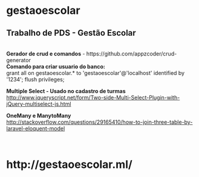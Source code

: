 # gestaoescolar
<h2>Trabalho de PDS - Gestão Escolar</h2> <br>
<b>Gerador de crud e comandos</b> - https://github.com/appzcoder/crud-generator<br>
<b>Comando para criar usuario do banco:</b><br>
grant all on gestaoescolar.* to 'gestaoescolar'@'localhost' identified by '1234';
flush privileges; <br>

<b>Multiple Select - Usado no cadastro de turmas</b><br>
http://www.jqueryscript.net/form/Two-side-Multi-Select-Plugin-with-jQuery-multiselect-js.html <br>

<b>OneMany e ManytoMany</b><br>
http://stackoverflow.com/questions/29165410/how-to-join-three-table-by-laravel-eloquent-model

<br>
<h1>http://gestaoescolar.ml/</h1>

